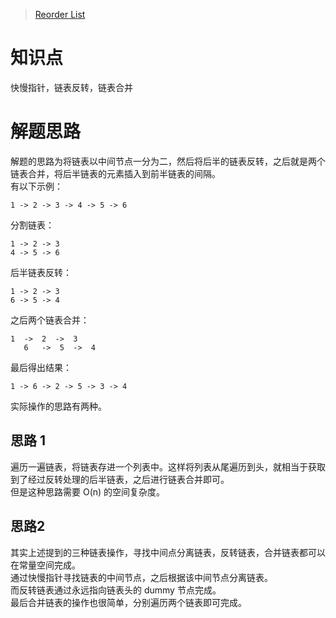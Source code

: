 > [Reorder List](https://leetcode.com/problems/reorder-list/)

# 知识点
快慢指针，链表反转，链表合并

# 解题思路
解题的思路为将链表以中间节点一分为二，然后将后半的链表反转，之后就是两个链表合并，将后半链表的元素插入到前半链表的间隔。  
有以下示例：
```
1 -> 2 -> 3 -> 4 -> 5 -> 6
```

分割链表：
```
1 -> 2 -> 3
4 -> 5 -> 6
```

后半链表反转：
```
1 -> 2 -> 3
6 -> 5 -> 4
```

之后两个链表合并：
```
1  ->  2  ->  3
   6   ->  5  ->  4
```

最后得出结果：
```
1 -> 6 -> 2 -> 5 -> 3 -> 4
```

实际操作的思路有两种。

## 思路 1
遍历一遍链表，将链表存进一个列表中。这样将列表从尾遍历到头，就相当于获取到了经过反转处理的后半链表，之后进行链表合并即可。  
但是这种思路需要 O(n) 的空间复杂度。

## 思路2
其实上述提到的三种链表操作，寻找中间点分离链表，反转链表，合并链表都可以在常量空间完成。  
通过快慢指针寻找链表的中间节点，之后根据该中间节点分离链表。  
而反转链表通过永远指向链表头的 dummy 节点完成。  
最后合并链表的操作也很简单，分别遍历两个链表即可完成。